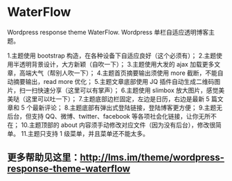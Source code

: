 # WaterFlow
Wordpress response theme WaterFlow.
Wordpress 单栏自适应透明博客主题。

1.主题使用 bootstrap 构造，在各种设备下自适应良好（这个必须有）；
2.主题使用半透明背景设计，大方新颖（自吹一下）；
3.主题使用大发的 ajax 加载更多文章，高端大气（帮别人吹一下）；
4.主题首页摘要输出须使用 more 截断，不能自动摘要输出，read more 优化；
5.主题文章底部使用 JQ 插件自动生成二维码图片，扫一扫快速分享（这里可以有掌声）；
6.主题使用 slimbox 放大图片，感觉美美哒（这里可以吐一下）；
7.主题底部边栏固定，左边是日历，右边是最新 5 篇文章和 5 个最新评论；
8.主题底部有弹出式登陆链接，登陆博客更方便；
9.主题无后台，但支持 QQ、微博、twitter、facebook 等各项社会化链接，让你无所不在；
10.主题顶部的 about 内容须手动修改对应文件（因为没有后台），修改很简单。
11.主题只支持 1 级菜单，并且菜单还不能太多。

## 更多帮助见这里：http://lms.im/theme/wordpress-response-theme-waterflow
